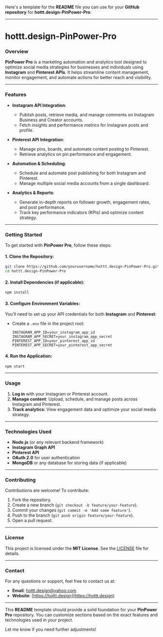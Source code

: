 Here's a template for the **README** file you can use for your **GitHub repository** for **hottt.design-PinPower-Pro**:

---

# **hottt.design-PinPower-Pro**

### **Overview**
**PinPower Pro** is a marketing automation and analytics tool designed to optimize social media strategies for businesses and individuals using **Instagram** and **Pinterest APIs**. It helps streamline content management, monitor engagement, and automate actions for better reach and visibility.

---

### **Features**
- **Instagram API Integration**:
  - Publish posts, retrieve media, and manage comments on Instagram Business and Creator accounts.
  - Fetch insights and performance metrics for Instagram posts and profile.
  
- **Pinterest API Integration**:
  - Manage pins, boards, and automate content posting to Pinterest.
  - Retrieve analytics on pin performance and engagement.

- **Automation & Scheduling**:
  - Schedule and automate post publishing for both Instagram and Pinterest.
  - Manage multiple social media accounts from a single dashboard.

- **Analytics & Reports**:
  - Generate in-depth reports on follower growth, engagement rates, and post performance.
  - Track key performance indicators (KPIs) and optimize content strategy.

---

### **Getting Started**
To get started with **PinPower Pro**, follow these steps:

#### **1. Clone the Repository:**
```bash
git clone https://github.com/yourusername/hottt.design-PinPower-Pro.git
cd hottt.design-PinPower-Pro
```

#### **2. Install Dependencies** (if applicable):
```bash
npm install
```

#### **3. Configure Environment Variables**:
You'll need to set up your API credentials for both **Instagram** and **Pinterest**:

- Create a `.env` file in the project root:
  ```
  INSTAGRAM_APP_ID=your_instagram_app_id
  INSTAGRAM_APP_SECRET=your_instagram_app_secret
  PINTEREST_APP_ID=your_pinterest_app_id
  PINTEREST_APP_SECRET=your_pinterest_app_secret
  ```

#### **4. Run the Application**:
```bash
npm start
```

---

### **Usage**
1. **Log in** with your Instagram or Pinterest account.
2. **Manage content**: Upload, schedule, and manage posts across Instagram and Pinterest.
3. **Track analytics**: View engagement data and optimize your social media strategy.

---

### **Technologies Used**
- **Node.js** (or any relevant backend framework)
- **Instagram Graph API**
- **Pinterest API**
- **OAuth 2.0** for user authentication
- **MongoDB** or any database for storing data (if applicable)

---

### **Contributing**
Contributions are welcome! To contribute:
1. Fork the repository.
2. Create a new branch (`git checkout -b feature/your-feature`).
3. Commit your changes (`git commit -m 'Add some feature'`).
4. Push to the branch (`git push origin feature/your-feature`).
5. Open a pull request.

---

### **License**
This project is licensed under the **MIT License**. See the [LICENSE](LICENSE) file for details.

---

### **Contact**
For any questions or support, feel free to contact us at:
- **Email**: hottt.design@yahoo.com
- **Website**: [https://hottt.design](https://hottt.design)

---

This **README** template should provide a solid foundation for your **PinPower Pro** repository. You can customize sections based on the exact features and technologies used in your project.

Let me know if you need further adjustments!
